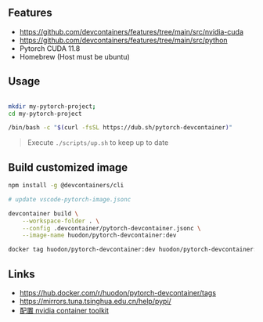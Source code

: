 ## Features
- https://github.com/devcontainers/features/tree/main/src/nvidia-cuda
- https://github.com/devcontainers/features/tree/main/src/python
- Pytorch CUDA 11.8
- Homebrew (Host must be ubuntu)

## Usage


```bash

mkdir my-pytorch-project;
cd my-pytorch-project

/bin/bash -c "$(curl -fsSL https://dub.sh/pytorch-devcontainer)"


```
> Execute `./scripts/up.sh` to keep up to date

## Build customized image

```bash
npm install -g @devcontainers/cli

# update vscode-pytorch-image.jsonc

devcontainer build \
    --workspace-folder . \
    --config .devcontainer/pytorch-devcontainer.jsonc \
    --image-name huodon/pytorch-devcontainer:dev

docker tag huodon/pytorch-devcontainer:dev huodon/pytorch-devcontainer:118
```

## Links
- https://hub.docker.com/r/huodon/pytorch-devcontainer/tags
- https://mirrors.tuna.tsinghua.edu.cn/help/pypi/
- [配置 nvidia container toolkit](./docs/ubuntu-nvidia-container.md)
